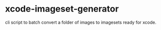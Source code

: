 # xcode-imageset-generator
cli script to batch convert a folder of images to imagesets ready for xcode.
